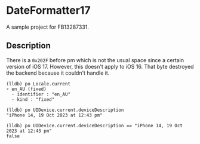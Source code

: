 # DateFormatter17
A sample project for FB13287331.

## Description
There is a `0x202F` before pm which is not the usual space since a certain version of iOS 17. However, this doesn't apply to iOS 16. That byte destroyed the backend because it couldn't handle it.

```lldb
(lldb) po Locale.current
▿ en_AU (fixed)
  - identifier : "en_AU"
  - kind : "fixed"
```
```lldb
(lldb) po UIDevice.current.deviceDescription
"iPhone 14, 19 Oct 2023 at 12:43 pm"
```
```lldb
(lldb) po UIDevice.current.deviceDescription == "iPhone 14, 19 Oct 2023 at 12:43 pm"
false
```
